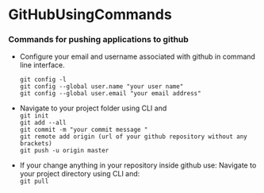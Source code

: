 # GitHubUsingCommands
### Commands for pushing applications to github

* Configure your email and username associated with github in command line interface.

    ` git config -l `  
    ` git config --global user.name "your user name" `  
    ` git config --global user.email "your email address" `  
 * Navigate to your project folder using CLI and  
 ` git init `  
 ` git add --all `  
 ` git commit -m "your commit message " `  
 ` git remote add origin (url of your github repository without any brackets) `  
 ` git push -u origin master `
 
 * If your change anything in your repository inside github use:
    Navigate to your project directory using CLI and:  
    `git pull`
